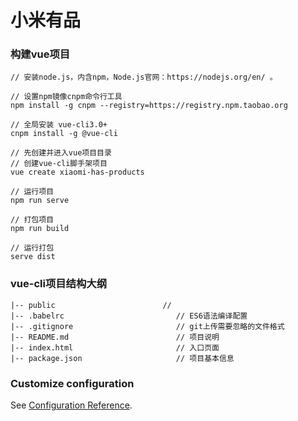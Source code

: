 # 小米有品

### 构建vue项目
```
// 安装node.js，内含npm，Node.js官网：https://nodejs.org/en/ 。

// 设置npm镜像cnpm命令行工具
npm install -g cnpm --registry=https://registry.npm.taobao.org 

// 全局安装 vue-cli3.0+ 
cnpm install -g @vue-cli

// 先创建并进入vue项目目录
// 创建vue-cli脚手架项目
vue create xiaomi-has-products

// 运行项目
npm run serve

// 打包项目
npm run build

// 运行打包
serve dist

```
### vue-cli项目结构大纲
```
|-- public                        // 
|-- .babelrc                         // ES6语法编译配置
|-- .gitignore                       // git上传需要忽略的文件格式
|-- README.md                        // 项目说明
|-- index.html                       // 入口页面
|-- package.json                     // 项目基本信息
```
### Customize configuration
See [Configuration Reference](https://cli.vuejs.org/config/).
